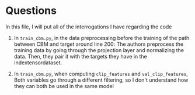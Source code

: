 # Questions

In this file, I will put all of the interrogations I have regarding the code 

1. In `train_cbm.py`, in the data preprocessing before the training of the path between CBM and target around line 200:
The authors preprocess the training data by going through the projection layer and normalizing the data. Then, they pair it with the targets they have in the indextensordataset. 

2. In `train_cbm.py`, when computing `clip_features` and `val_clip_features`, 
Both variables go through a different filtering, so I don't understand how they can both be used in the same model
